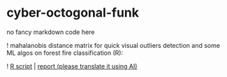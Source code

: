 # cyber-octogonal-funk
no fancy markdown code here

! mahalanobis distance matrix for quick visual outliers detection and some ML algos on forest fire classification (R):

! [R script](https://github.com/sql19w/cyber-octogonal-funk/blob/main/forest_fires.R) | [report (please translate it using AI)](https://github.com/sql19w/cyber-octogonal-funk/blob/main/forest_fires_report.pdf)
